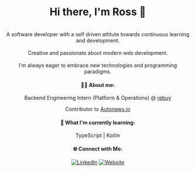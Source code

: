 <h1 align='center'>
  Hi there, I'm Ross 👋
</h1>

<p align='center'>
   <br> A software developer with a self driven attitute towards continuous learning and development. <br>
   <br> Creative and passionate about modern web development. <br>
   <br> I'm always eager to embrace new technologies and programming paradigms.  <br>
</p>

<div align="center" >
  
#### 👨‍💻 About me:

Backend Engineering Intern (Platform & Operations) @ [rebuy](https://www.rebuy.de/)

Contributor to [Autonews.io](https://autonews.io/) 

#### 🧮 What I'm currently learning:

TypeScript | Kotlin

#### 🌐 Connect with Me:

[![LinkedIn](https://img.shields.io/badge/LinkedIn-Connect-blue)](https://www.linkedin.com/in/rosscondie)
[![Website](https://img.shields.io/badge/Website-Visit-brightgreen)](https://www.rosscondie.com)

</div>
